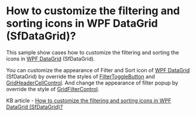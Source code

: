 # How to customize the filtering and sorting icons in WPF DataGrid (SfDataGrid)?

This sample show cases how to customize the filtering and sorting the icons in [WPF DataGrid](https://www.syncfusion.com/wpf-controls/datagrid) (SfDataGrid).

You can customize the appearance of Filter and Sort icon of [WPF DataGrid](https://www.syncfusion.com/wpf-controls/datagrid) (SfDataGrid) by override the styles of [FilterToggleButton](https://help.syncfusion.com/cr/wpf/Syncfusion.UI.Xaml.Grid.FilterToggleButton.html) and [GridHeaderCellControl](https://help.syncfusion.com/cr/wpf/Syncfusion.UI.Xaml.Grid.GridHeaderCellControl.html). And change the appearance of filter popup by override the style of [GridFilterControl](https://help.syncfusion.com/cr/wpf/Syncfusion.UI.Xaml.Grid.GridFilterControl.html).

KB article - [How to customize the filtering and sorting icons in WPF DataGrid (SfDataGrid)?](https://www.syncfusion.com/kb/8184/how-to-customize-the-filtering-and-sorting-icons-in-wpf-datagrid-sfdatagrid)
